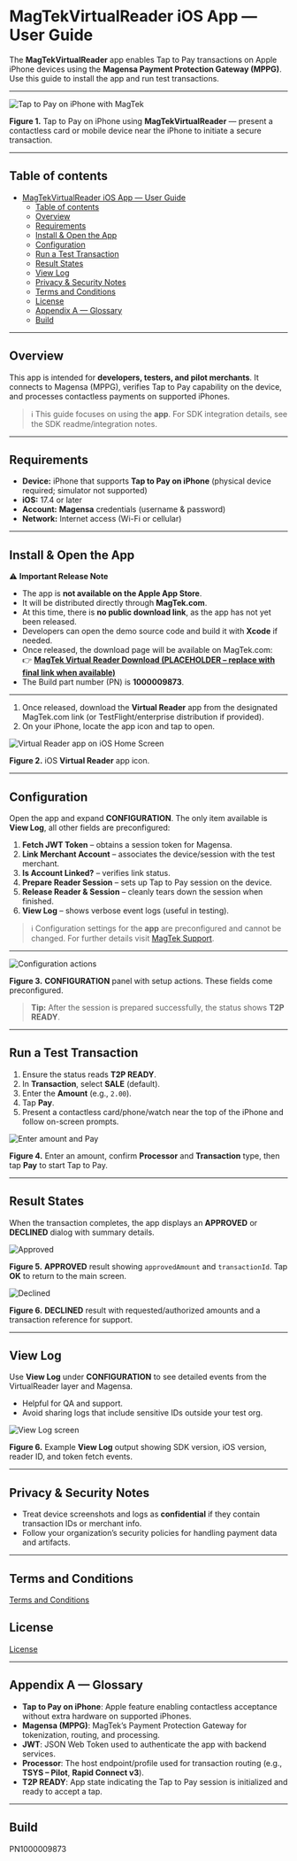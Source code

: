 # MagTekVirtualReader iOS App — User Guide

The **MagTekVirtualReader** app enables Tap to Pay transactions on Apple iPhone devices using the **Magensa Payment Protection Gateway (MPPG)**. Use this guide to install the app and run test transactions.

---

![Tap to Pay on iPhone with MagTek](assets/images/001-TaptoPayRendered.png)
<a id="figure-0-tap-to-pay"></a>

**Figure 1.** Tap to Pay on iPhone using **MagTekVirtualReader** — present a contactless card or mobile device near the iPhone to initiate a secure transaction.

---

## Table of contents
- [MagTekVirtualReader iOS App — User Guide](#magtekvirtualreader-ios-app--user-guide)
  - [Table of contents](#table-of-contents)
  - [Overview](#overview)
  - [Requirements](#requirements)
  - [Install \& Open the App](#install--open-the-app)
  - [Configuration](#configuration)
  - [Run a Test Transaction](#run-a-test-transaction)
  - [Result States](#result-states)
  - [View Log](#view-log)
  - [Privacy \& Security Notes](#privacy--security-notes)
  - [Terms and Conditions](#terms-and-conditions)
  - [License](#license)
  - [Appendix A — Glossary](#appendix-a--glossary)
  - [Build](#build)

---

## Overview
This app is intended for **developers, testers, and pilot merchants**. It connects to Magensa (MPPG), verifies Tap to Pay capability on the device, and processes contactless payments on supported iPhones.

> ℹ️ This guide focuses on using the **app**. For SDK integration details, see the SDK readme/integration notes.

---

## Requirements
- **Device:** iPhone that supports **Tap to Pay on iPhone** (physical device required; simulator not supported)  
- **iOS:** 17.4 or later  
- **Account:** **Magensa** credentials (username & password)  
- **Network:** Internet access (Wi-Fi or cellular)

---

## Install & Open the App
⚠️ **Important Release Note**  
- The app is **not available on the Apple App Store**.  
- It will be distributed directly through **MagTek.com**.  
- At this time, there is **no public download link**, as the app has not yet been released.  
- Developers can open the demo source code and build it with **Xcode** if needed.  
- Once released, the download page will be available on MagTek.com:  
  👉 **[MagTek Virtual Reader Download (PLACEHOLDER – replace with final link when available)](https://www.magtek.com/downloads/virtualreader)**  
- The Build part number (PN) is **1000009873**.  

---

1. Once released, download the **Virtual Reader** app from the designated MagTek.com link (or TestFlight/enterprise distribution if provided).  
2. On your iPhone, locate the app icon and tap to open.

![Virtual Reader app on iOS Home Screen](assets/images/01-home-screen.png)
<a id="figure-2-home-screen"></a>

**Figure 2.** iOS **Virtual Reader** app icon.

---

## Configuration
Open the app and expand **CONFIGURATION**. The only item available is **View Log**, all other fields are preconfigured:

1. **Fetch JWT Token** – obtains a session token for Magensa.
2. **Link Merchant Account** – associates the device/session with the test merchant.
3. **Is Account Linked?** – verifies link status.
4. **Prepare Reader Session** – sets up Tap to Pay session on the device.
5. **Release Reader & Session** – cleanly tears down the session when finished.
6. **View Log** – shows verbose event logs (useful in testing).

> ℹ️ Configuration settings for the **app** are preconfigured and cannot be changed. For further details visit [MagTek Support](https://www.magtek.com/support).

---

![Configuration actions](assets/images/02-configuration-actions.png)
<a id="figure-3-configuration"></a>

**Figure 3.** **CONFIGURATION** panel with setup actions. These fields come preconfigured.

> **Tip:** After the session is prepared successfully, the status shows **T2P READY**.

---

## Run a Test Transaction
1. Ensure the status reads **T2P READY**.
2. In **Transaction**, select **SALE** (default).
3. Enter the **Amount** (e.g., `2.00`).
4. Tap **Pay**.
5. Present a contactless card/phone/watch near the top of the iPhone and follow on-screen prompts.

![Enter amount and Pay](assets/images/03-enter-amount-pay.png)
<a id="figure-4-enter-amount"></a>

**Figure 4.** Enter an amount, confirm **Processor** and **Transaction** type, then tap **Pay** to start Tap to Pay.

---

## Result States
When the transaction completes, the app displays an **APPROVED** or **DECLINED** dialog with summary details.

![Approved](assets/images/04-approved.jpg)
<a id="figure-5-approved"></a>

**Figure 5.** **APPROVED** result showing `approvedAmount` and `transactionId`. Tap **OK** to return to the main screen.

![Declined](assets/images/05-declined.png)
<a id="figure-6-declined"></a>

**Figure 6.** **DECLINED** result with requested/authorized amounts and a transaction reference for support.

---

## View Log
Use **View Log** under **CONFIGURATION** to see detailed events from the VirtualReader layer and Magensa.  
- Helpful for QA and support.  
- Avoid sharing logs that include sensitive IDs outside your test org.

![View Log screen](assets/images/06-ViewLog.png)
<a id="figure-6-view-log"></a>

**Figure 6.** Example **View Log** output showing SDK version, iOS version, reader ID, and token fetch events.

---

## Privacy & Security Notes
- Treat device screenshots and logs as **confidential** if they contain transaction IDs or merchant info.
- Follow your organization’s security policies for handling payment data and artifacts.

---

## Terms and Conditions
[Terms and Conditions](https://www.magtek.com/about/policy?tab=terms)

## License
[License](https://www.magtek.com/about/policy?tab=software)

---

## Appendix A — Glossary
- **Tap to Pay on iPhone**: Apple feature enabling contactless acceptance without extra hardware on supported iPhones.  
- **Magensa (MPPG)**: MagTek’s Payment Protection Gateway for tokenization, routing, and processing.  
- **JWT**: JSON Web Token used to authenticate the app with backend services.  
- **Processor**: The host endpoint/profile used for transaction routing (e.g., **TSYS – Pilot**, **Rapid Connect v3**).  
- **T2P READY**: App state indicating the Tap to Pay session is initialized and ready to accept a tap.

---

## Build
PN1000009873

